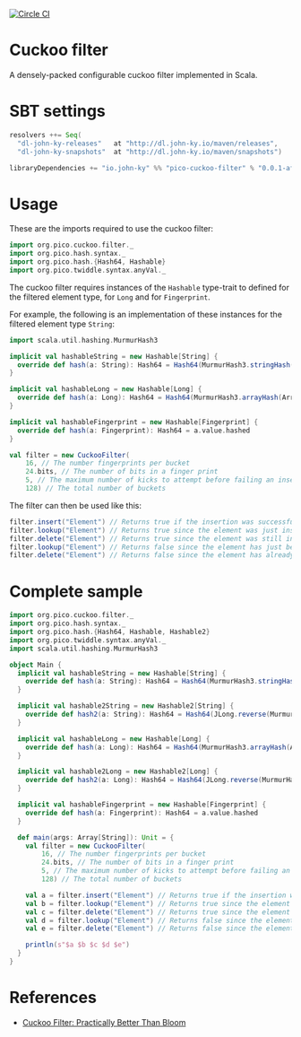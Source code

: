 [![Circle CI](https://circleci.com/gh/newhoggy/pico-cuckoo-filter.svg?style=svg)](https://circleci.com/gh/newhoggy/pico-cuckoo-filter)

Cuckoo filter
=============
A densely-packed configurable cuckoo filter implemented in Scala.

SBT settings
============
```scala
resolvers ++= Seq(
  "dl-john-ky-releases"   at "http://dl.john-ky.io/maven/releases",
  "dl-john-ky-snapshots"  at "http://dl.john-ky.io/maven/snapshots")

libraryDependencies += "io.john-ky" %% "pico-cuckoo-filter" % "0.0.1-af1b672"
```

Usage
=====

These are the imports required to use the cuckoo filter:

```scala
import org.pico.cuckoo.filter._
import org.pico.hash.syntax._
import org.pico.hash.{Hash64, Hashable}
import org.pico.twiddle.syntax.anyVal._
```

The cuckoo filter requires instances of the `Hashable` type-trait to defined for the filtered element type, for
`Long` and for `Fingerprint`.

For example, the following is an implementation of these instances for the filtered element type `String`:

```scala
import scala.util.hashing.MurmurHash3

implicit val hashableString = new Hashable[String] {
  override def hash(a: String): Hash64 = Hash64(MurmurHash3.stringHash(a))
}

implicit val hashableLong = new Hashable[Long] {
  override def hash(a: Long): Hash64 = Hash64(MurmurHash3.arrayHash(Array(a)))
}

implicit val hashableFingerprint = new Hashable[Fingerprint] {
  override def hash(a: Fingerprint): Hash64 = a.value.hashed
}
```

```scala
val filter = new CuckooFilter(
    16, // The number fingerprints per bucket
    24.bits, // The number of bits in a finger print
    5, // The maximum number of kicks to attempt before failing an insert
    128) // The total number of buckets
```

The filter can then be used like this:

```scala
filter.insert("Element") // Returns true if the insertion was successful
filter.lookup("Element") // Returns true since the element was just inserted
filter.delete("Element") // Returns true since the element was still in the filter
filter.lookup("Element") // Returns false since the element has just been deleted
filter.delete("Element") // Returns false since the element has already been deleted
```

Complete sample
===============
```scala
import org.pico.cuckoo.filter._
import org.pico.hash.syntax._
import org.pico.hash.{Hash64, Hashable, Hashable2}
import org.pico.twiddle.syntax.anyVal._
import scala.util.hashing.MurmurHash3

object Main {
  implicit val hashableString = new Hashable[String] {
    override def hash(a: String): Hash64 = Hash64(MurmurHash3.stringHash(a))
  }

  implicit val hashable2String = new Hashable2[String] {
    override def hash2(a: String): Hash64 = Hash64(JLong.reverse(MurmurHash3.stringHash(a)))
  }

  implicit val hashableLong = new Hashable[Long] {
    override def hash(a: Long): Hash64 = Hash64(MurmurHash3.arrayHash(Array(a)))
  }

  implicit val hashable2Long = new Hashable2[Long] {
    override def hash2(a: Long): Hash64 = Hash64(JLong.reverse(MurmurHash3.arrayHash(Array(a))))
  }

  implicit val hashableFingerprint = new Hashable[Fingerprint] {
    override def hash(a: Fingerprint): Hash64 = a.value.hashed
  }

  def main(args: Array[String]): Unit = {
    val filter = new CuckooFilter(
        16, // The number fingerprints per bucket
        24.bits, // The number of bits in a finger print
        5, // The maximum number of kicks to attempt before failing an insert
        128) // The total number of buckets

    val a = filter.insert("Element") // Returns true if the insertion was successful
    val b = filter.lookup("Element") // Returns true since the element was just inserted
    val c = filter.delete("Element") // Returns true since the element was still in the filter
    val d = filter.lookup("Element") // Returns false since the element has just been deleted
    val e = filter.delete("Element") // Returns false since the element has already been deleted

    println(s"$a $b $c $d $e")
  }
}
```

References
==========
* [Cuckoo Filter: Practically Better Than Bloom](https://www.cs.cmu.edu/~dga/papers/cuckoo-conext2014.pdf)
